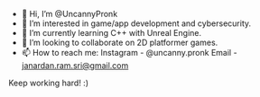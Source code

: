 - 👋 Hi, I’m @UncannyPronk
- 👀 I’m interested in game/app development and cybersecurity.
- 🌱 I’m currently learning C++ with Unreal Engine.
- 💞️ I’m looking to collaborate on 2D platformer games.
- 📫 How to reach me: Instagram - @uncanny.pronk
                      Email - janardan.ram.sri@gmail.com

Keep working hard! :)
